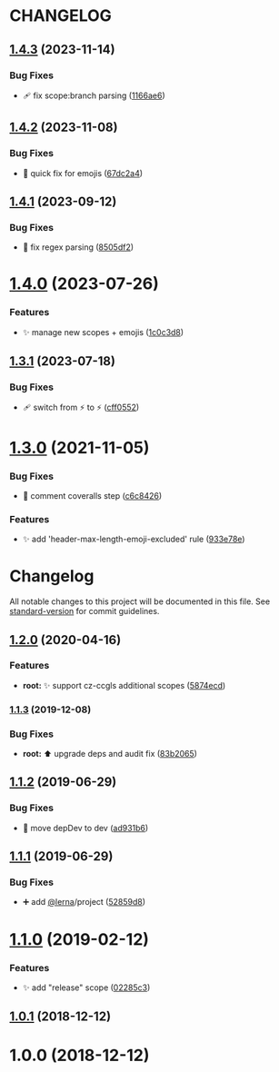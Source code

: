 # CHANGELOG

## [1.4.3](https://github.com/thierrymichel/commitlint-config-ccgls/compare/v1.4.2...v1.4.3) (2023-11-14)


### Bug Fixes

* 🩹 fix scope:branch parsing ([1166ae6](https://github.com/thierrymichel/commitlint-config-ccgls/commit/1166ae6ca583992feaaf91055db24964cfa40965))

## [1.4.2](https://github.com/thierrymichel/commitlint-config-ccgls/compare/v1.4.1...v1.4.2) (2023-11-08)


### Bug Fixes

* 💩 quick fix for emojis ([67dc2a4](https://github.com/thierrymichel/commitlint-config-ccgls/commit/67dc2a4f616f396addef8a1bc3539fb9219ae316))

## [1.4.1](https://github.com/thierrymichel/commitlint-config-ccgls/compare/v1.4.0...v1.4.1) (2023-09-12)


### Bug Fixes

* 🐛 fix regex parsing ([8505df2](https://github.com/thierrymichel/commitlint-config-ccgls/commit/8505df28b9b3825d07b102021c2579707a70fbf2))

# [1.4.0](https://github.com/thierrymichel/commitlint-config-ccgls/compare/v1.3.1...v1.4.0) (2023-07-26)


### Features

* ✨ manage new scopes + emojis ([1c0c3d8](https://github.com/thierrymichel/commitlint-config-ccgls/commit/1c0c3d83cf706db96332d4de1d4fc824a0e88b9b))

## [1.3.1](https://github.com/thierrymichel/commitlint-config-ccgls/compare/v1.3.0...v1.3.1) (2023-07-18)


### Bug Fixes

* 🩹 switch from :zap: to ⚡ ([cff0552](https://github.com/thierrymichel/commitlint-config-ccgls/commit/cff055236249d3c488d2ff21a88d8326785b1325))

# [1.3.0](https://github.com/thierrymichel/commitlint-config-ccgls/compare/v1.2.0...v1.3.0) (2021-11-05)


### Bug Fixes

* :green_heart: comment coveralls step ([c6c8426](https://github.com/thierrymichel/commitlint-config-ccgls/commit/c6c842657ef0b24ba2a26b703c109071a674ac84))


### Features

* :sparkles: add 'header-max-length-emoji-excluded' rule ([933e78e](https://github.com/thierrymichel/commitlint-config-ccgls/commit/933e78e6546dc5004aa891feb0f6eabd054e9080))

# Changelog

All notable changes to this project will be documented in this file. See [standard-version](https://github.com/conventional-changelog/standard-version) for commit guidelines.

## [1.2.0](https://github.com/thierrymichel/commitlint-config-ccgls/compare/v1.1.3...v1.2.0) (2020-04-16)


### Features

* **root:** :sparkles: support cz-ccgls additional scopes ([5874ecd](https://github.com/thierrymichel/commitlint-config-ccgls/commit/5874ecd06995e8687d3ec102a2d0d6d372d46696))

### [1.1.3](https://github.com/thierrymichel/commitlint-config-ccgls/compare/v1.1.2...v1.1.3) (2019-12-08)


### Bug Fixes

* **root:** :arrow_up: upgrade deps and audit fix ([83b2065](https://github.com/thierrymichel/commitlint-config-ccgls/commit/83b20656e8d1507288e950b545a62f72cb91d0b3))

<a name="1.1.2"></a>
## [1.1.2](https://github.com/thierrymichel/commitlint-config-ccgls/compare/v1.1.1...v1.1.2) (2019-06-29)


### Bug Fixes

* :wrench: move depDev to dev ([ad931b6](https://github.com/thierrymichel/commitlint-config-ccgls/commit/ad931b6))



<a name="1.1.1"></a>
## [1.1.1](https://github.com/thierrymichel/commitlint-config-ccgls/compare/v1.1.0...v1.1.1) (2019-06-29)


### Bug Fixes

* :heavy_plus_sign: add [@lerna](https://github.com/lerna)/project ([52859d8](https://github.com/thierrymichel/commitlint-config-ccgls/commit/52859d8))



<a name="1.1.0"></a>
# [1.1.0](https://github.com/thierrymichel/commitlint-config-ccgls/compare/v1.0.1...v1.1.0) (2019-02-12)


### Features

* :sparkles: add "release" scope ([02285c3](https://github.com/thierrymichel/commitlint-config-ccgls/commit/02285c3))



<a name="1.0.1"></a>
## [1.0.1](https://github.com/thierrymichel/commitlint-config-ccgls/compare/v1.0.0...v1.0.1) (2018-12-12)



<a name="1.0.0"></a>
# 1.0.0 (2018-12-12)
